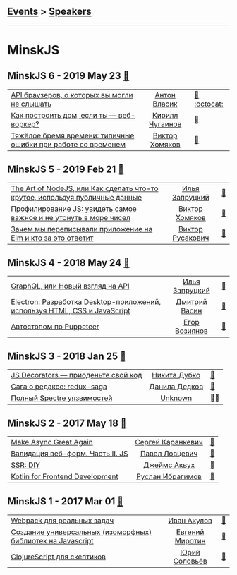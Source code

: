 ## [Events](../README.md) > [Speakers](../speakers.md)
---

# MinskJS

## MinskJS 6 - 2019 May 23 [:movie_camera:](https://www.youtube.com/playlist?list=PL-whh3wS8xsJMCmQclZUUGSAyTvSjuoOx)
| | | |
| --- | :---: | --- |
| [API браузеров, о которых вы могли не слышать](https://www.youtube.com/watch?v=0N6mjg7ON1Q)  |  [Антон Власик](../../speakers/Антон%20Власик.md)  | [:notebook:](https://drive.google.com/file/d/1Ufm9cJgrfy__GFPsyKEDHall1Qciqrzv/view) [:octocat:](https://browser-api.netlify.com/)  |
| [Как построить дом, если ты — веб-воркер?](https://www.youtube.com/watch?v=v3NtYdNcRNs)  |  [Кирилл Чугаинов](../../speakers/Кирилл%20Чугаинов.md)  | [:notebook:](https://chugainov.github.io/web-worker/)   |
| [Тяжёлое бремя времени: типичные ошибки при работе со временем](https://www.youtube.com/watch?v=Dylf_bfg6qg)  |  [Виктор Хомяков](../../speakers/Виктор%20Хомяков.md)  | [:notebook:](https://victor-homyakov.github.io/burden-of-time/)   |
## MinskJS 5 - 2019 Feb 21 [:movie_camera:](https://www.youtube.com/playlist?list=PL-whh3wS8xsKJHySf_D3Kfpbhx8FVNKLp)
| | | |
| --- | :---: | --- |
| [The Art of NodeJS, или Как сделать что-то крутое, используя публичные данные](https://www.youtube.com/watch?v=A0WqkePkw0c)  |  [Илья Запруцкий](../../speakers/Илья%20Запруцкий.md)  | [:notebook:](https://drive.google.com/file/d/1m1KuxiOHufQmhkIR7Q6sCdWvIZVObQdd/view)   |
| [Профилирование JS: увидеть самое важное и не утонуть в море чисел](https://www.youtube.com/watch?v=rKtWxCYBFP4)  |  [Виктор Хомяков](../../speakers/Виктор%20Хомяков.md)  | [:notebook:](https://victor-homyakov.github.io/profile-visualization/)   |
| [Зачем мы переписывали приложение на Elm и кто за это ответит](https://www.youtube.com/watch?v=D-4D1f5gyXw)  |  [Виктор Русакович](../../speakers/Виктор%20Русакович.md)  | [:notebook:](https://docs.google.com/presentation/d/1FJabwf0jalNJMZEX6LiLn2RplkzAIb342VFTU5STogg/edit)   |
## MinskJS 4 - 2018 May 24 [:movie_camera:](https://www.youtube.com/playlist?list=PL-whh3wS8xsKCC0nEdFzLv869pOjD2Htz)
| | | |
| --- | :---: | --- |
| [GraphQL, или Новый взгляд на API](https://www.youtube.com/watch?v=4diXbLnYrMs)  |  [Илья Запруцкий](../../speakers/Илья%20Запруцкий.md)  | [:notebook:](https://drive.google.com/file/d/174peSi-zvTuBB9g_Sgf9qyZnJCY9T4UG/view)   |
| [Electron: Разработка Desktop-приложений, используя HTML, CSS и JavaScript](https://www.youtube.com/watch?v=AfAPjvp948I)  |  [Дмитрий Васин](../../speakers/Дмитрий%20Васин.md)  | [:notebook:](https://docs.google.com/presentation/d/1AoGmzhulv7YYJCXi_AyUYLrrJ5Dhj-RmrpR9i41_PUk/edit)   |
| [Автостопом по Puppeteer](https://www.youtube.com/watch?v=iw7XM5EBbGs)  |  [Егор Возиянов](../../speakers/Егор%20Возиянов.md)  | [:notebook:](http://slides.com/fasvald/hitchhikingpuppeteer#/)   |
## MinskJS 3 - 2018 Jan 25 [:movie_camera:](https://www.youtube.com/playlist?list=PL-whh3wS8xsIYbyxR513W3NXU-VJIxxFq)
| | | |
| --- | :---: | --- |
| [JS Decorators — приоденьте свой код](https://www.youtube.com/watch?v=VfF7GyNItps)  |  [Никита Дубко](../../speakers/Никита%20Дубко.md)  | [:notebook:](https://mefody.github.io/talks/js-decorators/)   |
| [Сага о редаксе: redux-saga](https://www.youtube.com/watch?v=R_DPcxk4ml8)  |  [Данила Дедков](../../speakers/Данила%20Дедков.md)  | [:notebook:](https://drive.google.com/file/d/1OWakTpJh6V9GkYOtJmI4VleInZqXS39V/view)   |
| [Полный Spectre уязвимостей](https://www.youtube.com/watch?v=hGzy17Nnc38)  |  [Unknown](../../speakers/Unknown.md)  | [:notebook:](https://mefody.github.io/talks/spectre-panel-discussion/)[:notebook:](https://drive.google.com/file/d/1ngH8qVbeAPgNjz4VNG-3K7_31rIBAWay/view)   |
## MinskJS 2 - 2017 May 18 [:movie_camera:](https://www.youtube.com/playlist?list=PL-whh3wS8xsKLNp3J7Jg9LkWBbbx5T1Q6)
| | | |
| --- | :---: | --- |
| [Make Async Great Again](https://www.youtube.com/watch?v=PwYWNMbgOz4)  |  [Сергей Каранкевич](../../speakers/Сергей%20Каранкевич.md)  | [:notebook:](https://www.slideshare.net/karankevich/make-async-great-again)   |
| [Валидация веб-форм. Часть II. JS](https://www.youtube.com/watch?v=nxtd_idTddo)  |  [Павел Ловцевич](../../speakers/Павел%20Ловцевич.md)  | [:notebook:](https://drive.google.com/file/d/1GDIb4ETB24yUsjBPHMocKRRs5YRoioH8/view)   |
| [SSR: DIY](https://www.youtube.com/watch?v=H4GTPbf0D40)  |  [Джеймс Аквух](../../speakers/Джеймс%20Аквух.md)  | [:notebook:](https://github.com/jakwuh/ssr-demo/tree/master/slides)   |
| [Kotlin for Frontend Development](https://www.youtube.com/watch?v=t2Shbjrz-Sg)  |  [Руслан Ибрагимов](../../speakers/Руслан%20Ибрагимов.md)  | [:notebook:](https://docs.google.com/presentation/d/1gRe2LuDCcErBWaeVt57xWIl6dZcLVBNsRg1WikVJI-A/edit)   |
## MinskJS 1 - 2017 Mar 01 [:movie_camera:](https://www.youtube.com/playlist?list=PL-whh3wS8xsKFQUJwBgWOOm8bAO4JmFiU)
| | | |
| --- | :---: | --- |
| [Webpack для реальных задач](https://www.youtube.com/watch?v=8op8ZtKsrSA)  |  [Иван Акулов](../../speakers/Иван%20Акулов.md)  | [:notebook:](https://iamakulov.com/pages/webpack/slides.pdf)   |
| [Создание универсальных (изоморфных) библиотек на Javascript](https://www.youtube.com/watch?v=vTSapALmvKY)  |  [Евгений Миротин](../../speakers/Евгений%20Миротин.md)  | [:notebook:](https://docs.google.com/presentation/d/1uFxB3eb_9b7IqWkl_RFWtjKkD58J8nB4jUCjYjeQPqI/pub?start=false&loop=false&delayms=5000&slide=id.p)   |
| [ClojureScript для скептиков](https://www.youtube.com/watch?v=zJjaOeNoIhY)  |  [Юрий Соловьёв](../../speakers/Юрий%20Соловьёв.md)  | [:notebook:](https://docs.google.com/presentation/d/1itFQuBnKihJcENgIKzNbP2dRWDfIhjXUhqkhpsgeJDg/edit)   |

